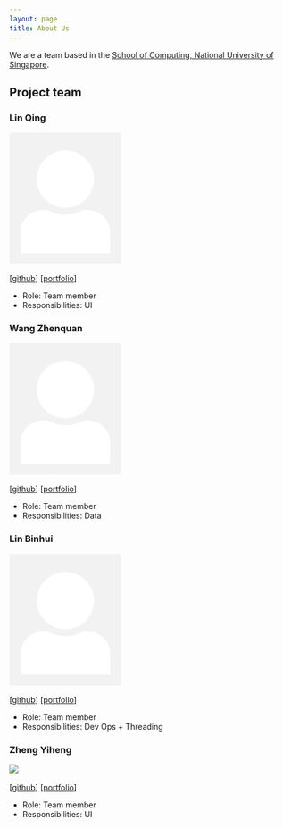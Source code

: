 ```yaml
---
layout: page
title: About Us
---
```


We are a team based in the [School of Computing, National University of Singapore](http://www.comp.nus.edu.sg).

## Project team

### Lin Qing

<img src="images/linqing42.png" width="200px">

[[github](https://github.com/linqing42/tp2)]
[[portfolio](team/linqing.md)]

* Role: Team member
* Responsibilities: UI

### Wang Zhenquan

<img src="images/zhenquan.png" width="200px">

[[github](http://github.com/impala36/tp2)]
[[portfolio](team/impala36.md)]

* Role: Team member
* Responsibilities: Data

### Lin Binhui

<img src="images/binhui.png" width="200px">

[[github](http://github.com/binbinhui/tp2)]
[[portfolio](team/binhui.md)]

* Role: Team member
* Responsibilities: Dev Ops + Threading

### Zheng Yiheng

<img src="images/johndoe.png" width="200px">

[[github](https://github.com/Yiheng0410/tp2)]
[[portfolio](team/yiheng.md)]

* Role: Team member
* Responsibilities: UI
